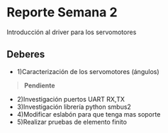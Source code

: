 
# Reporte Semana 2
Introducción al driver para los servomotores

## Deberes
- 1)Caracterización de los servomotores (ángulos)
 > **Pendiente**
- 2)Investigación puertos UART RX,TX
- 3)Investigación librería python smbus2
- 4)Modificar eslabón para que tenga mas soporte
- 5)Realizar pruebas de elemento finito


